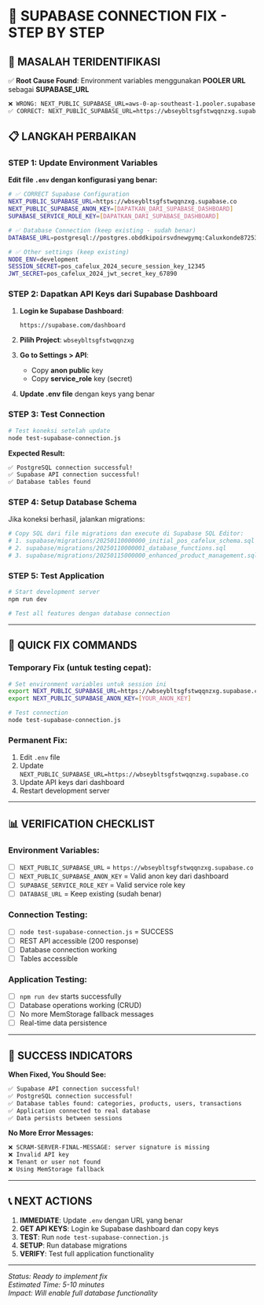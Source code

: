 # 🔧 SUPABASE CONNECTION FIX - STEP BY STEP

## 🎯 **MASALAH TERIDENTIFIKASI**

✅ **Root Cause Found**: Environment variables menggunakan **POOLER URL** sebagai **SUPABASE_URL**

```bash
❌ WRONG: NEXT_PUBLIC_SUPABASE_URL=aws-0-ap-southeast-1.pooler.supabase.com
✅ CORRECT: NEXT_PUBLIC_SUPABASE_URL=https://wbseybltsgfstwqqnzxg.supabase.co
```

## 📋 **LANGKAH PERBAIKAN**

### **STEP 1: Update Environment Variables**

**Edit file `.env` dengan konfigurasi yang benar:**

```bash
# ✅ CORRECT Supabase Configuration
NEXT_PUBLIC_SUPABASE_URL=https://wbseybltsgfstwqqnzxg.supabase.co
NEXT_PUBLIC_SUPABASE_ANON_KEY=[DAPATKAN_DARI_SUPABASE_DASHBOARD]
SUPABASE_SERVICE_ROLE_KEY=[DAPATKAN_DARI_SUPABASE_DASHBOARD]

# ✅ Database Connection (keep existing - sudah benar)
DATABASE_URL=postgresql://postgres.obddkipoirsvdnewgymq:Caluxkonde87253186@aws-0-ap-southeast-1.pooler.supabase.com:6543/postgres

# ✅ Other settings (keep existing)
NODE_ENV=development
SESSION_SECRET=pos_cafelux_2024_secure_session_key_12345
JWT_SECRET=pos_cafelux_2024_jwt_secret_key_67890
```

### **STEP 2: Dapatkan API Keys dari Supabase Dashboard**

1. **Login ke Supabase Dashboard**:
   ```
   https://supabase.com/dashboard
   ```

2. **Pilih Project**: `wbseybltsgfstwqqnzxg`

3. **Go to Settings > API**:
   - Copy **anon public** key
   - Copy **service_role** key (secret)

4. **Update .env file** dengan keys yang benar

### **STEP 3: Test Connection**

```bash
# Test koneksi setelah update
node test-supabase-connection.js
```

**Expected Result:**
```bash
✅ PostgreSQL connection successful!
✅ Supabase API connection successful!
✅ Database tables found
```

### **STEP 4: Setup Database Schema**

Jika koneksi berhasil, jalankan migrations:

```bash
# Copy SQL dari file migrations dan execute di Supabase SQL Editor:
# 1. supabase/migrations/20250110000000_initial_pos_cafelux_schema.sql
# 2. supabase/migrations/20250110000001_database_functions.sql  
# 3. supabase/migrations/20250115000000_enhanced_product_management.sql
```

### **STEP 5: Test Application**

```bash
# Start development server
npm run dev

# Test all features dengan database connection
```

---

## 🚀 **QUICK FIX COMMANDS**

### **Temporary Fix (untuk testing cepat):**

```bash
# Set environment variables untuk session ini
export NEXT_PUBLIC_SUPABASE_URL=https://wbseybltsgfstwqqnzxg.supabase.co
export NEXT_PUBLIC_SUPABASE_ANON_KEY=[YOUR_ANON_KEY]

# Test connection
node test-supabase-connection.js
```

### **Permanent Fix:**

1. Edit `.env` file
2. Update `NEXT_PUBLIC_SUPABASE_URL=https://wbseybltsgfstwqqnzxg.supabase.co`
3. Update API keys dari dashboard
4. Restart development server

---

## 📊 **VERIFICATION CHECKLIST**

### **Environment Variables:**
- [ ] `NEXT_PUBLIC_SUPABASE_URL` = `https://wbseybltsgfstwqqnzxg.supabase.co`
- [ ] `NEXT_PUBLIC_SUPABASE_ANON_KEY` = Valid anon key dari dashboard
- [ ] `SUPABASE_SERVICE_ROLE_KEY` = Valid service role key
- [ ] `DATABASE_URL` = Keep existing (sudah benar)

### **Connection Testing:**
- [ ] `node test-supabase-connection.js` = SUCCESS
- [ ] REST API accessible (200 response)
- [ ] Database connection working
- [ ] Tables accessible

### **Application Testing:**
- [ ] `npm run dev` starts successfully
- [ ] Database operations working (CRUD)
- [ ] No more MemStorage fallback messages
- [ ] Real-time data persistence

---

## 🎯 **SUCCESS INDICATORS**

**When Fixed, You Should See:**
```bash
✅ Supabase API connection successful!
✅ PostgreSQL connection successful!  
✅ Database tables found: categories, products, users, transactions
✅ Application connected to real database
✅ Data persists between sessions
```

**No More Error Messages:**
```bash
❌ SCRAM-SERVER-FINAL-MESSAGE: server signature is missing
❌ Invalid API key
❌ Tenant or user not found
❌ Using MemStorage fallback
```

---

## 📞 **NEXT ACTIONS**

1. **IMMEDIATE**: Update `.env` dengan URL yang benar
2. **GET API KEYS**: Login ke Supabase dashboard dan copy keys
3. **TEST**: Run `node test-supabase-connection.js`
4. **SETUP**: Run database migrations
5. **VERIFY**: Test full application functionality

---

*Status: Ready to implement fix*  
*Estimated Time: 5-10 minutes*  
*Impact: Will enable full database functionality*
